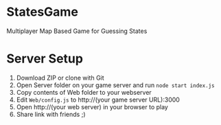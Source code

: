 # StatesGame
Multiplayer Map Based Game for Guessing States

# Server Setup
1. Download ZIP or clone with Git
2. Open Server folder on your game server and run `node start index.js`
3. Copy contents of Web folder to your webserver
4. Edit `Web/config.js` to http://(your game server URL):3000
5. Open http://(your web server) in your browser to play
6. Share link with friends ;)
